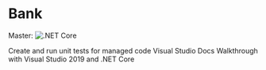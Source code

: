 # Bank
Master: ![.NET Core](https://github.com/MarioArriaga92/Bank/workflows/.NET%20Core/badge.svg?branch=master)

Create and run unit tests for managed code Visual Studio Docs Walkthrough with Visual Studio 2019 and .NET Core
